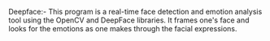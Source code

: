 Deepface:- This program is a real-time face detection and emotion analysis tool using the OpenCV and DeepFace libraries.
It frames one's face and looks for the emotions as one makes through the facial expressions.
